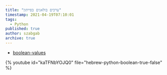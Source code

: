 ```yaml
---
title: "ערכים בולאנים בפייתון"
timestamp: 2021-04-19T07:10:01
tags:
  - Python
published: true
author: szabgab
archive: true
---
```



* [boolean-values](https://code-maven.com/slides/python-programming/boolean-values)

{% youtube id="kaTFNbYOJQ0" file="hebrew-python-boolean-true-false" %}

